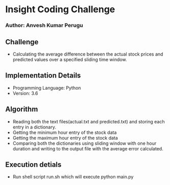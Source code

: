 # Insight Coding Challenge

### Author: Anvesh Kumar Perugu

## Challenge

* Calculating the average difference between the actual stock prices and predicted values over a specified sliding time window.

## Implementation Details

* Programming Language: Python
* Version: 3.6

## Algorithm

* Reading both the text files(actual.txt and predicted.txt) and storing each entry in a dictionary.
* Getting the minimum hour entry of the stock data
* Getting the maximum hour entry of the stock data
* Comparing both the dictionaries using sliding window with one hour duration and writing to the output file with the average error calculated.

## Execution detials

* Run shell script run.sh which will execute python main.py

